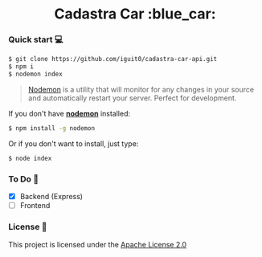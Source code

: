 <h1 align="center">Cadastra Car :blue_car:</h1>

### Quick start :computer:

```sh
$ git clone https://github.com/iguit0/cadastra-car-api.git
$ npm i
$ nodemon index
```

> [Nodemon](https://nodemon.io/) is a utility that will monitor for any changes in your source and automatically restart your server. Perfect for development.

If you don't have [<b>nodemon</b>](https://nodemon.io/) installed:

```sh
$ npm install -g nodemon
```

Or if you don't want to install, just type:

```sh
$ node index
```

### To Do :memo:

- [x] Backend (Express)
- [ ] Frontend

### License :scroll:

This project is licensed under the [Apache License 2.0](LICENSE.md)
